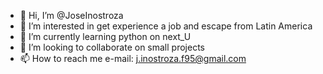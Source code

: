 - 👋 Hi, I’m @JoseInostroza
- 👀 I’m interested in get experience  a job and escape from Latin America
- 🌱 I’m currently learning python on next_U
- 💞️ I’m looking to collaborate on small projects 
- 📫 How to reach me e-mail: j.inostroza.f95@gmail.com 

<!---
JoseInostroza/JoseInostroza is a ✨ special ✨ repository because its `README.md` (this file) appears on your GitHub profile.
You can click the Preview link to take a look at your changes.
--->
